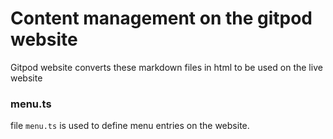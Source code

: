 # Content management on the gitpod website

Gitpod website converts these markdown files in html to be used on the live website

### menu.ts

file `menu.ts` is used to define menu entries on the website.
